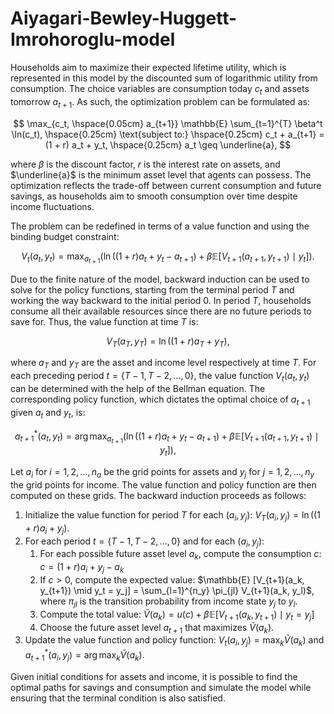 # Aiyagari-Bewley-Huggett-Imrohoroglu-model

Households aim to maximize their expected lifetime utility, which is represented in this model by the discounted sum of logarithmic utility from consumption. The choice variables are consumption today $c_t$ and assets tomorrow $a_{t+1}$. As such, the optimization problem can be formulated as:

$$
\max_{c_t, \hspace{0.05cm} a_{t+1}} \mathbb{E} \sum_{t=1}^{T} \beta^t \ln(c_t), \hspace{0.25cm} \text{subject to:} \hspace{0.25cm} c_t + a_{t+1} = (1 + r) a_t + y_t, \hspace{0.25cm} a_t \geq \underline{a},
$$

where $\beta$ is the discount factor, $r$ is the interest rate on assets, and $\underline{a}$ is the minimum asset level that agents can possess. The optimization reflects the trade-off between current consumption and future savings, as households aim to smooth consumption over time despite income fluctuations.  

The problem can be redefined in terms of a value function and using the binding budget constraint:

$$
V_t(a_t, y_t) = \max_{a_{t+1}} \left( \ln((1 + r) a_t + y_t - a_{t+1}) + \beta \mathbb{E} [V_{t+1}(a_{t+1}, y_{t+1}) \mid y_t] \right).
$$

Due to the finite nature of the model, backward induction can be used to solve for the policy functions, starting from the terminal period $T$ and working the way backward to the initial period $0$. In period $T$, households consume all their available resources since there are no future periods to save for. Thus, the value function at time $T$ is:

$$
V_T(a_T, y_T) = \ln ((1 + r) a_T + y_T),
$$

where $a_T$ and $y_T$ are the asset and income level respectively at time $T$. For each preceding period $t = \{T-1, T-2, ..., 0\}$, the value function $V_t(a_t, y_t)$ can be determined with the help of the Bellman equation. The corresponding policy function, which dictates the optimal choice of $a_{t+1}$ given $a_t$ and $y_t$, is:

$$
a_{t+1}^*(a_t, y_t) = \arg \max_{a_{t+1}} \left( \ln((1 + r) a_t + y_t - a_{t+1}) + \beta \mathbb{E} [V_{t+1}(a_{t+1}, y_{t+1}) \mid y_t] \right),
$$

Let $a_i \text{ for } i=1,2,\dots,n_a$ be the grid points for assets and $y_j \text{ for } j=1,2,\dots,n_y$
 the grid points for income. The value function and policy function are then computed on these grids. The backward induction proceeds as follows:

1. Initialize the value function for period $T$ for each $(a_i, y_j)$: $V_T(a_i, y_j) = \ln ((1 + r) a_i + y_j)$.
2. For each period $t = \{T-1, T-2, ..., 0\}$ and for each $(a_i, y_j)$:
    1. For each possible future asset level $a_k$, compute the consumption $c$: $c = (1 + r) a_i + y_j - a_k$
    2. If $c > 0$, compute the expected value:
        $\mathbb{E} [V_{t+1}(a_k, y_{t+1}) \mid y_t = y_j] = \sum_{l=1}^{n_y} \pi_{jl} V_{t+1}(a_k, y_l)$,
        where $\pi_{jl}$ is the transition probability from income state $y_j$ to $y_l$.
    3. Compute the total value:
        $\tilde{V}(a_k) = u(c) + \beta \mathbb{E} [V_{t+1}(a_k, y_{t+1}) \mid y_t = y_j]$
    4. Choose the future asset level $a_{t+1}$ that maximizes $\tilde{V}(a_k)$.
3. Update the value function and policy function: $V_t(a_i, y_j) = \max_k \tilde{V}(a_k)$ and $a_{t+1}^*(a_i, y_j) = \arg \max_k \tilde{V}(a_k)$.

Given initial conditions for assets and income, it is possible to find the optimal paths for savings and consumption and simulate the model while ensuring that the terminal condition is also satisfied.
